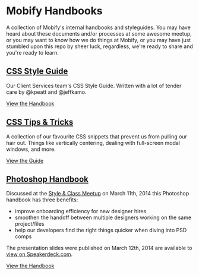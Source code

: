 # Mobify Handbooks

A collection of Mobify's internal handbooks and styleguides. You may have heard about these documents and/or processes at some awesome meetup, or you may want to know how we do things at Mobify, or you may have just stumbled upon this repo by sheer luck, regardless, we're ready to share and you're ready to learn. 

## [CSS Style Guide](css-handbook/CSS%20Style%20Guide.md)

Our Client Services team's CSS Style Guide. Written with a lot of tender care by @kpeatt and @jeffkamo.

[View the Handbook](/css-handbook/CSS%20Style%20Guide.md)

## [CSS Tips & Tricks](css-handbook/CSS%20Tips%20and%20Tricks.md)

A collection of our favourite CSS snippets that prevent us from pulling our hair out. Things like vertically centering, dealing with full-screen modal windows, and more.

[View the Guide](css-handbook/CSS%20Tips%20and%20Tricks.md)

## [Photoshop Handbook](photoshop-handbook/photoshop-handbook.md)

Discussed at the [Style & Class Meetup](http://meetup.com/styleandclass) on March 11th, 2014 this Photoshop handbook has three benefits: 

- improve onboarding efficiency for new designer hires 
- smoothen the handoff between multiple designers working on the same project/files 
- help our developers find the right things quicker when diving into PSD comps

The presentation slides were published on March 12th, 2014 are available to [view on Speakerdeck.com](https://speakerdeck.com/jamesbull/anal-retentive-photoshop-habits-improve-your-flow-without-making-a-mess). 

[View the Handbook](photoshop-handbook/photoshop-handbook.md)
